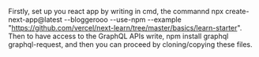 Firstly, set up you react app by writing in cmd, the commannd npx create-next-app@latest --bloggerooo  --use-npm --example "https://github.com/vercel/next-learn/tree/master/basics/learn-starter". Then to have access to the GraphQL APIs write, npm install graphql graphql-request, and then you can proceed by cloning/copying these files.

